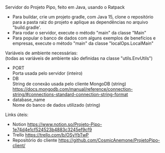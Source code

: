 Servidor do Projeto Pipo, feito em Java, usando o Ratpack

- Para buildar, crie um projeto gradle, com Java 15, clone o repositório para a pasta raiz do projeto e aplique as dependências no arquivo "build.gradle'.
- Para rodar o servidor, execute o método "main" da classe "Main"
- Para popular o banco de dados com alguns exemplos de benefícios e empresas, execute o método "main" da classe "localOps.LocalMain"

Variáveis de ambiente necessárias:  
(todas as variáveis de ambiente são definidas na classe "utils.EnvUtils")
- PORT  
Porta usada pelo servidor (inteiro)
- DB  
String de conexão usada pelo cliente MongoDB (string)  
https://docs.mongodb.com/manual/reference/connection-string/#connections-standard-connection-string-format
- database_name  
Nome do banco de dados utilizado (string)

Links úteis:
- Notion
https://www.notion.so/Projeto-Pipo-1e74d4e1cf524523b4883c3245ef9cf9
- Trello
https://trello.com/b/OSyYbTwP
- Repositório do cliente
https://github.com/CosmicAnemone/ProjetoPipo-client/
